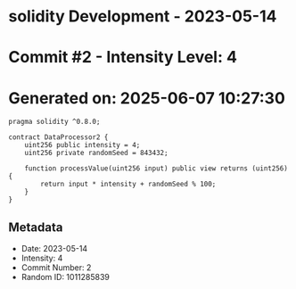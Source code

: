 ﻿# solidity Development - 2023-05-14
# Commit #2 - Intensity Level: 4
# Generated on: 2025-06-07 10:27:30
```solidity
pragma solidity ^0.8.0;

contract DataProcessor2 {
    uint256 public intensity = 4;
    uint256 private randomSeed = 843432;

    function processValue(uint256 input) public view returns (uint256) {
        return input * intensity + randomSeed % 100;
    }
}
```
## Metadata
- Date: 2023-05-14
- Intensity: 4
- Commit Number: 2
- Random ID: 1011285839
